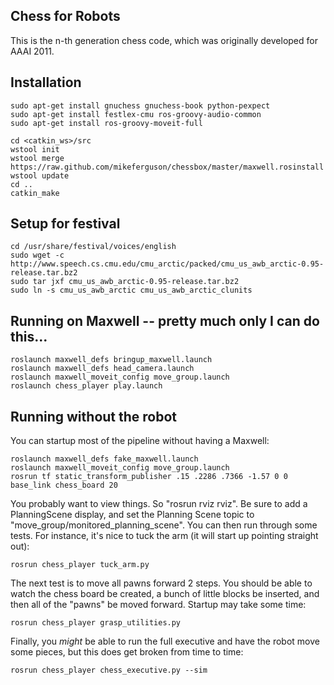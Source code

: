 ## Chess for Robots

This is the n-th generation chess code, which was originally developed for AAAI 2011.

## Installation

    sudo apt-get install gnuchess gnuchess-book python-pexpect
    sudo apt-get install festlex-cmu ros-groovy-audio-common
    sudo apt-get install ros-groovy-moveit-full

    cd <catkin_ws>/src
    wstool init
    wstool merge https://raw.github.com/mikeferguson/chessbox/master/maxwell.rosinstall
    wstool update
    cd ..
    catkin_make

## Setup for festival

    cd /usr/share/festival/voices/english
    sudo wget -c http://www.speech.cs.cmu.edu/cmu_arctic/packed/cmu_us_awb_arctic-0.95-release.tar.bz2
    sudo tar jxf cmu_us_awb_arctic-0.95-release.tar.bz2 
    sudo ln -s cmu_us_awb_arctic cmu_us_awb_arctic_clunits

## Running on Maxwell -- pretty much only I can do this...

    roslaunch maxwell_defs bringup_maxwell.launch
    roslaunch maxwell_defs head_camera.launch
    roslaunch maxwell_moveit_config move_group.launch
    roslaunch chess_player play.launch

## Running without the robot
You can startup most of the pipeline without having a Maxwell:

    roslaunch maxwell_defs fake_maxwell.launch
    roslaunch maxwell_moveit_config move_group.launch
    rosrun tf static_transform_publisher .15 .2286 .7366 -1.57 0 0 base_link chess_board 20

You probably want to view things. So "rosrun rviz rviz". Be sure to add a PlanningScene display, and set the Planning Scene topic to "move_group/monitored_planning_scene". You can then run through some tests. For instance, it's nice to tuck the arm (it will start up pointing straight out):

    rosrun chess_player tuck_arm.py

The next test is to move all pawns forward 2 steps. You should be able to watch the chess board be created, a bunch of little blocks be inserted, and then all of the "pawns" be moved forward. Startup may take some time:

    rosrun chess_player grasp_utilities.py

Finally, you *might* be able to run the full executive and have the robot move some pieces, but this does get broken from time to time:

    rosrun chess_player chess_executive.py --sim
